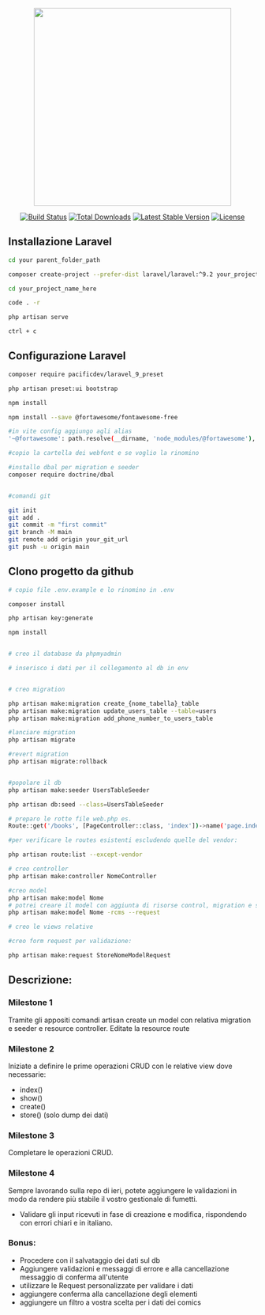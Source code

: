 <p align="center"><a href="https://laravel.com" target="_blank"><img src="https://raw.githubusercontent.com/laravel/art/master/logo-lockup/5%20SVG/2%20CMYK/1%20Full%20Color/laravel-logolockup-cmyk-red.svg" width="400"></a></p>

<p align="center">
<a href="https://travis-ci.org/laravel/framework"><img src="https://travis-ci.org/laravel/framework.svg" alt="Build Status"></a>
<a href="https://packagist.org/packages/laravel/framework"><img src="https://img.shields.io/packagist/dt/laravel/framework" alt="Total Downloads"></a>
<a href="https://packagist.org/packages/laravel/framework"><img src="https://img.shields.io/packagist/v/laravel/framework" alt="Latest Stable Version"></a>
<a href="https://packagist.org/packages/laravel/framework"><img src="https://img.shields.io/packagist/l/laravel/framework" alt="License"></a>
</p>

## Installazione Laravel

```bash
cd your parent_folder_path

composer create-project --prefer-dist laravel/laravel:^9.2 your_project_name_here

cd your_project_name_here

code . -r

php artisan serve

ctrl + c

```
## Configurazione Laravel
```bash
composer require pacificdev/laravel_9_preset

php artisan preset:ui bootstrap

npm install

npm install --save @fortawesome/fontawesome-free

#in vite config aggiungo agli alias
'~@fortawesome': path.resolve(__dirname, 'node_modules/@fortawesome'),

#copio la cartella dei webfont e se voglio la rinomino

#installo dbal per migration e seeder
composer require doctrine/dbal


#comandi git

git init
git add .
git commit -m "first commit"
git branch -M main
git remote add origin your_git_url 
git push -u origin main


```
## Clono progetto da github 

```bash
# copio file .env.example e lo rinomino in .env

composer install

php artisan key:generate

npm install


# creo il database da phpmyadmin

# inserisco i dati per il collegamento al db in env


# creo migration

php artisan make:migration create_{nome_tabella}_table 
php artisan make:migration update_users_table --table=users
php artisan make:migration add_phone_number_to_users_table  

#lanciare migration
php artisan migrate

#revert migration
php artisan migrate:rollback


#popolare il db
php artisan make:seeder UsersTableSeeder

php artisan db:seed --class=UsersTableSeeder

# preparo le rotte file web.php es. 
Route::get('/books', [PageController::class, 'index'])->name('page.index');

#per verificare le routes esistenti escludendo quelle del vendor:

php artisan route:list --except-vendor

# creo controller
php artisan make:controller NomeController

#creo model
php artisan make:model Nome
# potrei creare il model con aggiunta di risorse control, migration e seeder e form request per le validazioni col seguente comando:
php artisan make:model Nome -rcms --request

# creo le views relative

#creo form request per validazione:

php artisan make:request StoreNomeModelRequest

```
## Descrizione:

### Milestone 1
Tramite gli appositi comandi artisan create un model con relativa migration e seeder e resource controller.
Editate la resource route
### Milestone 2
Iniziate a definire le prime operazioni CRUD con le relative view dove necessarie:
- index()
- show()
- create()
- store() (solo dump dei dati)

### Milestone 3
Completare le operazioni CRUD.

### Milestone 4

Sempre lavorando sulla repo di ieri, potete aggiungere le validazioni in modo da rendere più stabile il vostro gestionale di fumetti. 
- Validare gli input ricevuti in fase di creazione e modifica, rispondendo con errori chiari e in italiano.



### Bonus:
- Procedere con il salvataggio dei dati sul db
- Aggiungere validazioni e messaggi di errore e alla cancellazione messaggio di conferma all'utente
- utilizzare le Request personalizzate per validare i dati
- aggiungere conferma alla cancellazione degli elementi
- aggiungere un filtro a vostra scelta per i dati dei comics